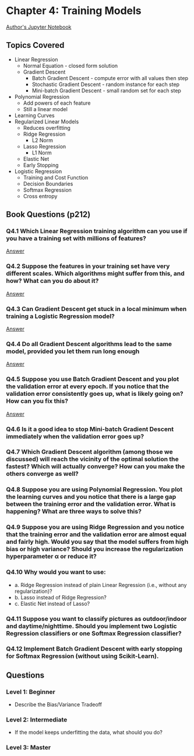 # Chapter 4: Training Models

[Author's Jupyter Notebook](https://github.com/ageron/handson-ml2/blob/master/04_training_linear_models.ipynb)

## Topics Covered

- Linear Regression
  - Normal Equation - closed form solution
  - Gradient Descent
    - Batch Gradient Descent - compute error with all values then step
    - Stochastic Gradient Descent - random instance for each step
    - Mini-batch Gradient Descent - small random set for each step
- Polynomial Regression
  - Add powers of each feature
  - Still a linear model
- Learning Curves
- Regularized Linear Models
  - Reduces overfitting
  - Ridge Regression
    - L2 Norm
  - Lasso Regression
    - L1 Norm
  - Elastic Net
  - Early Stopping
- Logistic Regression
  - Training and Cost Function
  - Decision Boundaries
  - Softmax Regression
  - Cross entropy

## Book Questions (p212)

### Q4.1 Which Linear Regression training algorithm can you use if you have a training set with millions of features?

[Answer](q_4_1_ans.md)

### Q4.2 Suppose the features in your training set have very different scales. Which algorithms might suffer from this, and how? What can you do about it?

[Answer](q_4_2_ans.md)

### Q4.3 Can Gradient Descent get stuck in a local minimum when training a Logistic Regression model?

[Answer](q_4_3_ans.md)

### Q4.4 Do all Gradient Descent algorithms lead to the same model, provided you let them run long enough

[Answer](q_4_4_ans.md)

### Q4.5 Suppose you use Batch Gradient Descent and you plot the validation error at every epoch. If you notice that the validation error consistently goes up, what is likely going on? How can you fix this?

[Answer](q_4_5_ans.md)

### Q4.6 Is it a good idea to stop Mini-batch Gradient Descent immediately when the validation error goes up?

### Q4.7 Which Gradient Descent algorithm (among those we discussed) will reach the vicinity of the optimal solution the fastest? Which will actually converge? How can you make the others converge as well?

### Q4.8 Suppose you are using Polynomial Regression. You plot the learning curves and you notice that there is a large gap between the training error and the validation error. What is happening? What are three ways to solve this?

### Q4.9 Suppose you are using Ridge Regression and you notice that the training error and the validation error are almost equal and fairly high. Would you say that the model suffers from high bias or high variance? Should you increase the regularization hyperparameter α or reduce it?

### Q4.10 Why would you want to use:
 - a. Ridge Regression instead of plain Linear Regression (i.e., without any regularization)?
 - b. Lasso instead of Ridge Regression?
 - c. Elastic Net instead of Lasso?


### Q4.11 Suppose you want to classify pictures as outdoor/indoor and daytime/nighttime. Should you implement two Logistic Regression classifiers or one Softmax Regression classifier?

### Q4.12 Implement Batch Gradient Descent with early stopping for Softmax Regression (without using Scikit-Learn).


## Questions


### Level 1: Beginner

- Describe the Bias/Variance Tradeoff

### Level 2: Intermediate

- If the model keeps underfitting the data, what should you do?

### Level 3: Master
